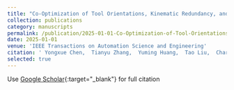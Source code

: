 ```yaml
---
title: "Co-Optimization of Tool Orientations, Kinematic Redundancy, and Waypoint Timing for Robot-Assisted Manufacturing"
collection: publications
category: manuscripts
permalink: /publication/2025-01-01-Co-Optimization-of-Tool-Orientations-Kinematic-Redundancy-and-Waypoint-Timing-for-Robot-Assisted-Manufacturing
date: 2025-01-01
venue: 'IEEE Transactions on Automation Science and Engineering'
citation: ' Yongxue Chen,  Tianyu Zhang,  Yuming Huang,  Tao Liu,  Charlie Wang, &quot;Co-Optimization of Tool Orientations, Kinematic Redundancy, and Waypoint Timing for Robot-Assisted Manufacturing.&quot; IEEE Transactions on Automation Science and Engineering, 2025.'
selected: true 
---
```

Use [Google Scholar](https://scholar.google.com/scholar?q=Co+Optimization+of+Tool+Orientations,+Kinematic+Redundancy,+and+Waypoint+Timing+for+Robot+Assisted+Manufacturing){:target="_blank"} for full citation